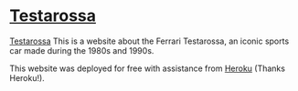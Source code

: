 # <a href="http://testarossa1.herokuapp.com/" target="_blank">Testarossa</a>
[Testarossa](http://testarossa1.herokuapp.com/)
 This is a website about the Ferrari Testarossa, an iconic sports car made during the 1980s and 1990s.
 
This website was deployed for free with assistance from [Heroku](https://www.heroku.com/) (Thanks Heroku!).
